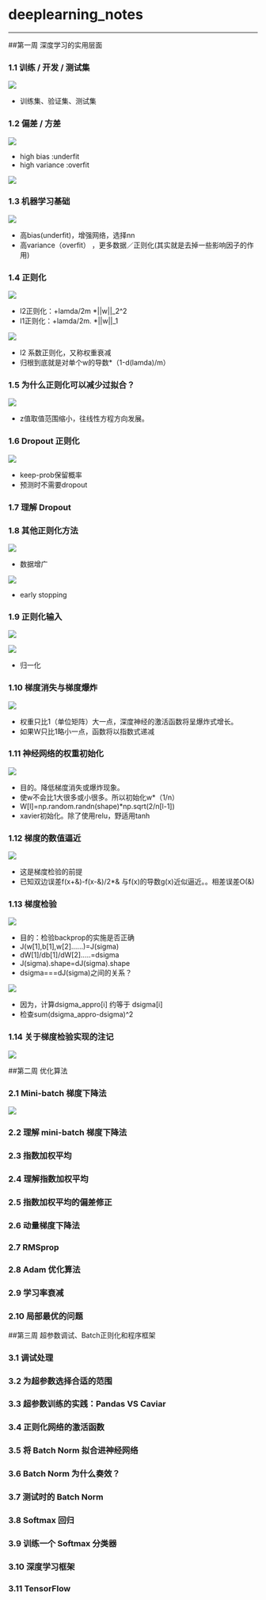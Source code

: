 
# deeplearning_notes

-----------------

##第一周 深度学习的实用层面

### 1.1 训练 / 开发 / 测试集

![](images/38.png)

- 训练集、验证集、测试集

### 1.2 偏差 / 方差

![](images/39.png)

- high bias :underfit
- high variance :overfit

![](images/40.png)

### 1.3 机器学习基础

![](images/41.png)

- 高bias(underfit)，增强网络，选择nn
- 高variance（overfit） ，更多数据／正则化(其实就是去掉一些影响因子的作用)

### 1.4 正则化

![](images/42.png)

- l2正则化：+lamda/2m  *||w||_2^2
- l1正则化：+lamda/2m. *||w||_1 

![](images/43.png)

- l2 系数正则化，又称权重衰减 
- 归根到底就是对单个w的导数*（1-d(lamda)/m）

### 1.5 为什么正则化可以减少过拟合？

![](images/44.png)

- z值取值范围缩小，往线性方程方向发展。

### 1.6 Dropout 正则化

![](images/45.png)

- keep-prob保留概率
-  预测时不需要dropout

### 1.7 理解 Dropout



### 1.8 其他正则化方法

![](images/46.png)

- 数据增广

![](images/47.png)

- early stopping
### 1.9 正则化输入

![](images/48.png)

![](images/49.png)

- 归一化

### 1.10 梯度消失与梯度爆炸

![](images/50.png)

- 权重只比1（单位矩阵）大一点，深度神经的激活函数将呈爆炸式增长。
- 如果W只比1略小一点，函数将以指数式递减

### 1.11 神经网络的权重初始化

![](images/51.png)

- 目的。降低梯度消失或爆炸现象。
- 使w不会比1大很多或小很多。所以初始化w*（1/n）
- W[l]=np.random.randn(shape)*np.sqrt(2/n[l-1])
- xavier初始化。除了使用relu，野适用tanh

### 1.12 梯度的数值逼近

![](images/52.png)

- 这是梯度检验的前提
- 已知双边误差f(x+&)-f(x-&)/2*&  与f(x)的导数g(x)近似逼近。。相差误差O(&)

### 1.13 梯度检验

![](images/53.png)

- 目的：检验backprop的实施是否正确
- J(w[1],b[1],w[2]......)=J(sigma)
- dW[1]/db[1]/dW[2].....=dsigma
- J(sigma).shape=dJ(sigma).shape
- dsigma===dJ(sigma)之间的关系？

![](images/54.png)

- 因为，计算dsigma_appro[i] 约等于 dsigma[i]
- 检查sum(dsigma_appro-dsigma)^2

### 1.14 关于梯度检验实现的注记

![](images/55.png)

##第二周 优化算法

### 2.1 Mini-batch 梯度下降法

![](images/56.png)

### 2.2 理解 mini-batch 梯度下降法

### 2.3 指数加权平均

### 2.4 理解指数加权平均

### 2.5 指数加权平均的偏差修正

### 2.6 动量梯度下降法

### 2.7 RMSprop

### 2.8 Adam 优化算法

### 2.9 学习率衰减

### 2.10 局部最优的问题

##第三周 超参数调试、Batch正则化和程序框架

### 3.1 调试处理

### 3.2 为超参数选择合适的范围

### 3.3 超参数训练的实践：Pandas VS Caviar

### 3.4 正则化网络的激活函数

### 3.5 将 Batch Norm 拟合进神经网络

### 3.6 Batch Norm 为什么奏效？

### 3.7 测试时的 Batch Norm

### 3.8 Softmax 回归

### 3.9 训练一个 Softmax 分类器

### 3.10 深度学习框架

### 3.11 TensorFlow



